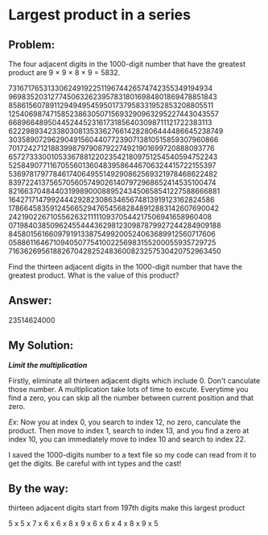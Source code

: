 # **Largest product in a series**
## Problem:
The four adjacent digits in the 1000-digit number that have the greatest product 
are 9 × 9 × 8 × 9 = 5832.

73167176531330624919225119674426574742355349194934
96983520312774506326239578318016984801869478851843
85861560789112949495459501737958331952853208805511
12540698747158523863050715693290963295227443043557
66896648950445244523161731856403098711121722383113
62229893423380308135336276614282806444486645238749
30358907296290491560440772390713810515859307960866
70172427121883998797908792274921901699720888093776
65727333001053367881220235421809751254540594752243
52584907711670556013604839586446706324415722155397
53697817977846174064955149290862569321978468622482
83972241375657056057490261407972968652414535100474
82166370484403199890008895243450658541227588666881
16427171479924442928230863465674813919123162824586
17866458359124566529476545682848912883142607690042
24219022671055626321111109370544217506941658960408
07198403850962455444362981230987879927244284909188
84580156166097919133875499200524063689912560717606
05886116467109405077541002256983155200055935729725
71636269561882670428252483600823257530420752963450

Find the thirteen adjacent digits in the 1000-digit number that have the 
greatest product. 
What is the value of this product?

## Answer:
23514624000

## My Solution:
***Limit the multiplication***

Firstly, eliminate all thirteen adjacent digits which include 0. Don't canculate
those number. A multiplication take lots of time to excute. Everytime you find
a zero, you can skip all the number between current position and that zero.

*Ex*: Now you at index 0, you search to index 12, no zero, canculate the product.
Then move to index 1, search to index 13, and you find a zero at index 10, you
can immediately move to index 10 and search to index 22.

I saved the 1000-digits number to a text file so my code can read from it to get
the digits.
Be careful with int types and the cast!

## By the way: 
thirteen adjacent digits start from 197th digits make this largest
product

5 x 5 x 7 x 6 x 6 x 8 x 9 x 6 x 6 x 4 x 8 x 9 x 5